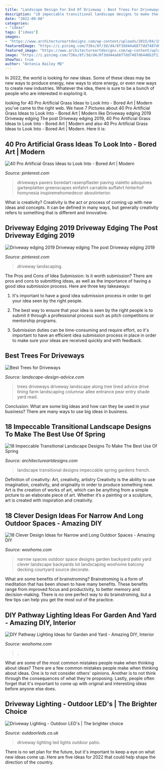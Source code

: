 ```yaml
---
title: "Landscape Design For End Of Driveway : Best Trees For Driveways"
description: "18 impeccable transitional landscape designs to make the best use of spring"
date: "2022-09-08"
categories:
- "ideas"
tags: ["ideas"]
images:
- "https://www.architectureartdesigns.com/wp-content/uploads/2015/04/18-Impeccable-Transitional-Landscape-Designs-To-Make-The-Best-Use-Of-Spring-1-630x945.jpg"
featuredImage: "https://i.pinimg.com/736x/8f/3d/d4/8f3dd44a6877dd7487d6446b3f119ccf.jpg"
featured_image: "https://www.architectureartdesigns.com/wp-content/uploads/2015/04/18-Impeccable-Transitional-Landscape-Designs-To-Make-The-Best-Use-Of-Spring-1-630x945.jpg"
image: "https://i.pinimg.com/736x/8f/3d/d4/8f3dd44a6877dd7487d6446b3f119ccf.jpg"
ShowToc: true
author: "Antonia Bailey MD"
---
```



In 2022, the world is looking for new ideas. Some of these ideas may be new ways to produce energy, new ways to store energy, or even new ways to create new industries. Whatever the idea, there is sure to be a bunch of people who are interested in exploring it.

	

		
looking for 40 Pro Artificial Grass Ideas to Look Into - Bored Art | Modern you've came to the right web. We have 7 Pictures about 40 Pro Artificial Grass Ideas to Look Into - Bored Art | Modern like Driveway edging 2019 Driveway edging The post Driveway edging 2019, 40 Pro Artificial Grass Ideas to Look Into - Bored Art | Modern and also 40 Pro Artificial Grass Ideas to Look Into - Bored Art | Modern. Here it is:
		
    
## 40 Pro Artificial Grass Ideas To Look Into - Bored Art | Modern

<img loading=lazy src="https://i.pinimg.com/736x/fb/d3/56/fbd356c586b67c546a1c6bd6f1489b55.jpg" onerror="this.onerror=null;this.src='https://tse4.mm.bing.net/th?id=OIP.Z3g867Gq3DpFn-vyQrYybgHaJ_&amp;pid=15.1';" alt="40 Pro Artificial Grass Ideas to Look Into - Bored Art | Modern">

_Source: pinterest.com_

>driveways pavers boredart rasenpflaster paving vialetto adoquines gartenplatten greenscapes einfahrt carrabile auffahrt hinterhof homynesia inspiremehomedecor aboutinterior. 

	

What is creativity?
Creativity is the act or process of coming up with new ideas and concepts. It can be defined in many ways, but generally creativity refers to something that is different and innovative.

    
## Driveway Edging 2019 Driveway Edging The Post Driveway Edging 2019

<img loading=lazy src="https://i.pinimg.com/736x/8f/3d/d4/8f3dd44a6877dd7487d6446b3f119ccf.jpg" onerror="this.onerror=null;this.src='https://tse1.mm.bing.net/th?id=OIP.OrgUtrJQIej6aeN3pvQa2gHaJ4&amp;pid=15.1';" alt="Driveway edging 2019 Driveway edging The post Driveway edging 2019">

_Source: pinterest.com_

>driveway landscaping. 

	

The Pros and Cons of Idea Submission: Is it worth submission?
There are pros and cons to submitting ideas, as well as the importance of having a good idea submission process. Here are three key takeaways:
1. It's important to have a good idea submission process in order to get your idea seen by the right people.

2. The best way to ensure that your idea is seen by the right people is to submit it through a professional process such as pitch competitions or mentorship programs.

3. Submission duties can be time-consuming and require effort, so it's important to have an efficient idea submission process in place in order to make sure your ideas are received quickly and with feedback.

    
## Best Trees For Driveways

<img loading=lazy src="http://www.landscape-design-advice.com/images/driveway-trees.jpg" onerror="this.onerror=null;this.src='https://tse3.mm.bing.net/th?id=OIP.dJKLciJS23dO76UspO4HfQHaE_&amp;pid=15.1';" alt="Best Trees for Driveways">

_Source: landscape-design-advice.com_

>trees driveways driveway landscape along tree lined advice drive lining farm landscaping columnar allee entrance pear entry shade yard read. 

	

Conclusion: What are some big ideas and how can they be used in your business?
There are many ways to use big ideas in business.

    
## 18 Impeccable Transitional Landscape Designs To Make The Best Use Of Spring

<img loading=lazy src="https://www.architectureartdesigns.com/wp-content/uploads/2015/04/18-Impeccable-Transitional-Landscape-Designs-To-Make-The-Best-Use-Of-Spring-1-630x945.jpg" onerror="this.onerror=null;this.src='https://tse4.mm.bing.net/th?id=OIP.bjRgre5yP6QILpSyPCayEQHaLH&amp;pid=15.1';" alt="18 Impeccable Transitional Landscape Designs To Make The Best Use Of Spring">

_Source: architectureartdesigns.com_

>landscape transitional designs impeccable spring gardens french. 

	

Definition of creativity: Art, creativity, artistry
Creativity is the ability to use imagination, creativity, and originality in order to produce something new. Art is the creation of works of art, which can be anything from a simple picture to an elaborate piece of art. Whether it’s a painting or a sculpture, art is created with inspiration and creativity.

    
## 18 Clever Design Ideas For Narrow And Long Outdoor Spaces - Amazing DIY

<img loading=lazy src="http://www.woohome.com/wp-content/uploads/2015/03/narrow-space-designs-woohome-10.jpg" onerror="this.onerror=null;this.src='https://tse1.mm.bing.net/th?id=OIP.7sVdJGBmpnJ09np8Dl18egHaJ4&amp;pid=15.1';" alt="18 Clever Design Ideas for Narrow and Long Outdoor Spaces - Amazing DIY">

_Source: woohome.com_

>narrow spaces outdoor space designs garden backyard patio yard clever landscape backyards lot landscaping woohome balcony decking courtyard source decorate. 

	

What are some benefits of brainstroming?
Brainstroming is a form of meditation that has been shown to have many benefits. These benefits range from improved focus and productivity, to better memory and decision-making. There is no one perfect way to do brainstroming, but a few tips can help you get the most out of the practice.

    
## DIY Pathway Lighting Ideas For Garden And Yard - Amazing DIY, Interior

<img loading=lazy src="https://www.woohome.com/wp-content/uploads/2017/06/lighting-ideas-for-pathway-14.jpg" onerror="this.onerror=null;this.src='https://tse3.mm.bing.net/th?id=OIP.r7a3ifWfcvWCXl_lqE-VMwHaL1&amp;pid=15.1';" alt="DIY Pathway Lighting Ideas for Garden and Yard - Amazing DIY, Interior">

_Source: woohome.com_

>. 

	

What are some of the most common mistakes people make when thinking about ideas?
There are a few common mistakes people make when thinking about ideas. One is to not consider others' opinions. Another is to not think through the consequences of what they're proposing. Lastly, people often forget that it's important to come up with original and interesting ideas before anyone else does.

    
## Driveway Lighting - Outdoor LED&#039;s | The Brighter Choice

<img loading=lazy src="http://www.outdoorleds.co.uk/files/9313/7906/7404/drivelite_3_1500x900.jpg" onerror="this.onerror=null;this.src='https://tse1.mm.bing.net/th?id=OIP.11_GdHVbAEEcTtZZ3KHRRQHaEc&amp;pid=15.1';" alt="Driveway Lighting - Outdoor LED&#039;s | The brighter choice">

_Source: outdoorleds.co.uk_

>driveway lighting led lights outdoor patio. 

	

There is no set plan for the future, but it's important to keep a eye on what new ideas come up. Here are five ideas for 2022 that could help shape the direction of the country.

